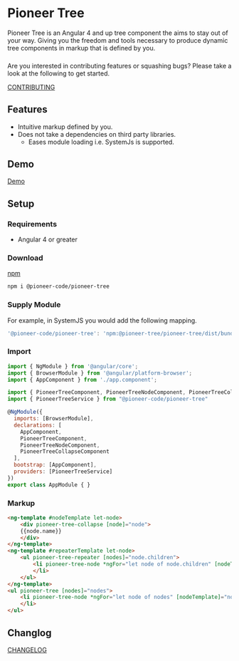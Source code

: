 Pioneer Tree
=======================
Pioneer Tree is an Angular 4 and up tree component the aims to stay out of your way.  Giving you the freedom and tools necessary to produce dynamic tree components in markup that is defined by you.

###

Are you interested in contributing features or squashing bugs? Please take a look at the following to get started.

<a href="CONTRIBUTING.md" target="_blank">CONTRIBUTING</a>

## Features

- Intuitive markup defined by you.
- Does not take a dependencies on third party libraries.
    - Eases module loading i.e. SystemJs is supported.

## Demo

<a href="https://pioneercode.github.io/pioneer-tree" target="_blank">Demo</a>

## Setup

### Requirements

- Angular 4 or greater

### Download

<a href="https://www.npmjs.com/package/@pioneer-code/pioneer-tree" target="_blank">npm</a>

```bash
npm i @pioneer-code/pioneer-tree
```

### Supply Module

For example, in SystemJS you would add the following mapping.

```javascript
'@pioneer-code/pioneer-tree': 'npm:@pioneer-tree/pioneer-tree/dist/bundles/pioneer-tree.umd.js'
```

### Import 

```javascript
import { NgModule } from '@angular/core';
import { BrowserModule } from '@angular/platform-browser';
import { AppComponent } from './app.component';

import { PioneerTreeComponent, PioneerTreeNodeComponent, PioneerTreeCollapseComponent } from '@pioneer-code/pioneer-tree'
import { PioneerTreeService } from "@pioneer-code/pioneer-tree"

@NgModule({
  imports: [BrowserModule],
  declarations: [
    AppComponent,
    PioneerTreeComponent,
    PioneerTreeNodeComponent,
    PioneerTreeCollapseComponent
  ],
  bootstrap: [AppComponent],
  providers: [PioneerTreeService]
})
export class AppModule { }
```

### Markup

```html
<ng-template #nodeTemplate let-node>
    <div pioneer-tree-collapse [node]="node">
    {{node.name}}
    </div>
</ng-template>
<ng-template #repeaterTemplate let-node>
    <ul pioneer-tree-repeater [nodes]="node.children">
        <li pioneer-tree-node *ngFor="let node of node.children" [nodeTemplate]="nodeTemplate" [repeaterTemplate]="repeaterTemplate" [node]="node">
        </li>
    </ul>
</ng-template>
<ul pioneer-tree [nodes]="nodes">
    <li pioneer-tree-node *ngFor="let node of nodes" [nodeTemplate]="nodeTemplate" [repeaterTemplate]="repeaterTemplate" [node]="node">
    </li>
</ul>
```

## Changlog
<a href="CHANGELOG.md" target="_blank">CHANGELOG</a>
